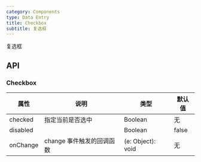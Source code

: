 ```yaml
---
category: Components
type: Data Entry
title: Checkbox
subtitle: 复选框
---
```


复选框

## API

### Checkbox

属性 | 说明 | 类型 | 默认值
----|-----|------|------
| checked         |   指定当前是否选中   | Boolean  | 无  |
| disabled        |         | Boolean |  false  |
| onChange        | change 事件触发的回调函数 | (e: Object): void |   无  |